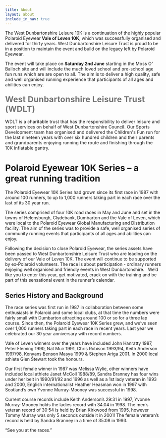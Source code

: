 ```yaml
---
title: About
layout: about
include_in_nav: true
---
```

The West Dunbartonshire Leisure 10K is a continuation of the highly popular Polaroid Eyewear **Vale of Leven 10K**, which was successfully organised and delivered for thirty years. West Dunbartonshire Leisure Trust is proud to be in a position to maintain the event and build on the legacy left by Polaroid Eyewear.

<span style="letter-spacing: 0.01em;">The event will take place on</span> **Saturday 2nd June** <span style="letter-spacing: 0.01em;">starting in the Moss O' Balloch site and will include the much loved school and pre-school age fun runs which are are open to all. The aim is to deliver a high quality, safe and well organised running experience that participants of all ages and abilities can enjoy.</span>

### <span style="font-size: 26px; color: rgb(116, 116, 116); letter-spacing: 0.01em;">**West Dunbartonshire Leisure Trust (WDLT)**</span>

<span style="letter-spacing: 0.18px;">WDLT is a charitable trust that has the responsibility to deliver leisure and sport services on behalf of West Dunbartonshire Council. Our Sports Development team has organised and delivered the Children's Fun run for the last nineteen years with over six hundred children and their parents and grandparents enjoying running the route and finishing through the 10K inflatable gantry. </span>

# Polaroid Eyewear 10K Series – a great running tradition

The Polaroid Eyewear 10K Series had grown since its first race in 1987 with around 100 runners, to up to 1,000 runners taking part in each race over the last of its 30 year run.

The series comprised of four 10K road races in May and June and set in the towns of Helensburgh, Clydebank, Dumbarton and the Vale of Leven, which were local to the Polaroid Eyewear Global Manufacturing and Distribution facility. The aim of the series was to provide a safe, well organised series of community running events that participants of all ages and abilities can enjoy.

Following the decision to close Polaroid Eyewear, the series assets have been passed to West Dunbartonshire Leisure Trust who are leading on the delivery of our Vale of Leven 10K. The event will continue to be supported by ex-Polaroid volunteers. The race is about participation - ordinary runners enjoying well organised and friendly events in West Dunbartonshire.   We’d like you to enter this year, get motivated, crack on with the training and be part of this sensational event in the runner’s calendar.

## Series History and Background

The race series was first run in 1987 in collaboration between some enthusiasts in Polaroid and some local clubs, at that time the numbers were fairly small with Dumbarton attracting around 100 or so for a three lap course. Since then, the Polaroid Eyewear 10K Series grew, and we’ve seen over 1,000 runners taking part in each race in recent years. Last year we celebrated our 30 year anniversary with record numbers.

Vale of Leven winners over the years have included John Hanratty 1987, Peter Fleming 1990, Nat Muir 1991, Chris Robison 1993/94, Keith Anderson 1997/98, Kenyans Benson Masya 1999 & Stephen Ariga 2001. In 2000 local athlete Glen Stewart took the honours.

Our first female winner in 1987 was Melissa Wylie, other winners have included local athlete Janet McColl 1988/89, Sandra Branney has four wins under her belt in 1990/91/92 and 1996 as well as a 1st lady veteran in 1993 and 2000, English internationalist Heather Heasman won in 1997 with Scotland’s own Yvonne Murray-Mooney was successful in 1998.

Current course records include Keith Anderson’s 29:31 in 1997, Yvonne Murray-Mooney holds the ladies record with 34.04 in 1998. The men’s veteran record of 30:54 is held by Brian Kirkwood from 1995, however Tommy Murray was only 5 seconds outside it in 2001! The female veteran’s record is held by Sandra Branney in a time of 35:08 in 1993.

“See you at the races.”